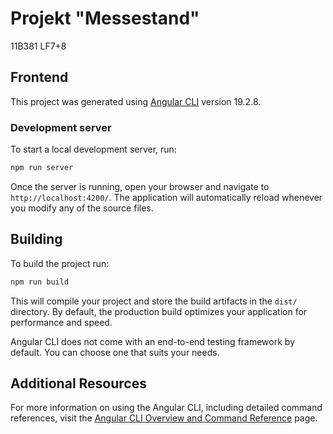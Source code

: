 # Projekt "Messestand"
11B381 LF7+8

## Frontend

This project was generated using [Angular CLI](https://github.com/angular/angular-cli) version 19.2.8.

### Development server

To start a local development server, run:

```bash
npm run server
```

Once the server is running, open your browser and navigate to `http://localhost:4200/`. The application will automatically reload whenever you modify any of the source files.

## Building

To build the project run:

```bash
npm run build
```

This will compile your project and store the build artifacts in the `dist/` directory. By default, the production build optimizes your application for performance and speed.


Angular CLI does not come with an end-to-end testing framework by default. You can choose one that suits your needs.

## Additional Resources

For more information on using the Angular CLI, including detailed command references, visit the [Angular CLI Overview and Command Reference](https://angular.dev/tools/cli) page.
